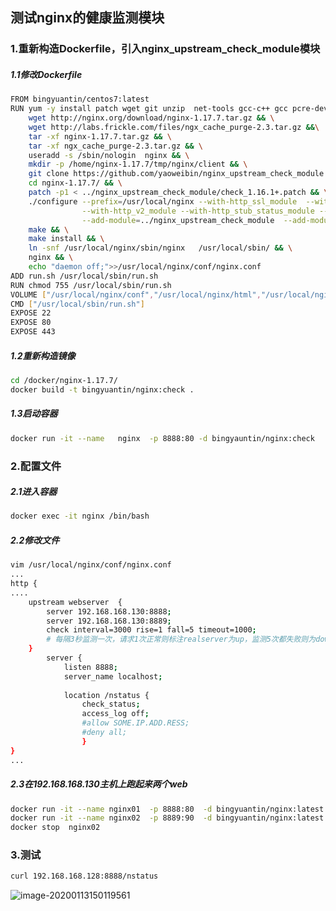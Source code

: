 ## 测试nginx的健康监测模块

### 1.重新构造Dockerfile，引入nginx_upstream_check_module模块

##### 1.1修改Dockerfile

```sh
FROM bingyuantin/centos7:latest
RUN yum -y install patch wget git unzip  net-tools gcc-c++ gcc pcre-devel zlib-devel  openssl* && \
    wget http://nginx.org/download/nginx-1.17.7.tar.gz && \
    wget http://labs.frickle.com/files/ngx_cache_purge-2.3.tar.gz &&\
    tar -xf nginx-1.17.7.tar.gz && \
    tar -xf ngx_cache_purge-2.3.tar.gz && \
    useradd -s /sbin/nologin  nginx && \
    mkdir -p /home/nginx-1.17.7/tmp/nginx/client && \
    git clone https://github.com/yaoweibin/nginx_upstream_check_module.git && \
    cd nginx-1.17.7/ && \
    patch -p1 < ../nginx_upstream_check_module/check_1.16.1+.patch && \
    ./configure --prefix=/usr/local/nginx --with-http_ssl_module  --with-stream --with-http_realip_module --http-client-body-temp-path=/home/nginx-1.17.7/tmp/nginx/client \
                --with-http_v2_module --with-http_stub_status_module --with-http_gzip_static_module --with-pcre --with-stream_ssl_module --with-stream_realip_module \
                --add-module=../nginx_upstream_check_module  --add-module=/ngx_cache_purge-2.3 && \
    make && \
    make install && \
    ln -snf /usr/local/nginx/sbin/nginx   /usr/local/sbin/ && \
    nginx && \
    echo "daemon off;">>/usr/local/nginx/conf/nginx.conf
ADD run.sh /usr/local/sbin/run.sh
RUN chmod 755 /usr/local/sbin/run.sh
VOLUME ["/usr/local/nginx/conf","/usr/local/nginx/html","/usr/local/nginx/logs","/usr/local/nginx/sbin"]
CMD ["/usr/local/sbin/run.sh"]
EXPOSE 22
EXPOSE 80
EXPOSE 443
```

##### 1.2重新构造镜像

```sh
cd /docker/nginx-1.17.7/
docker build -t bingyuantin/nginx:check .
```

##### 1.3启动容器

```sh
docker run -it --name 	nginx  -p 8888:80 -d bingyauntin/nginx:check
```

### 2.配置文件

##### 2.1进入容器

```sh
docker exec -it nginx /bin/bash
```

##### 2.2修改文件

```sh
vim /usr/local/nginx/conf/nginx.conf
...
http {
....
	upstream webserver	{
		server 192.168.168.130:8888;
		server 192.168.168.130:8889;
		check interval=3000 rise=1 fall=5 timeout=1000;
		# 每隔3秒监测一次，请求1次正常则标注realserver为up，监测5次都失败则为down，超时时间1秒
	}
		server {
			listen 8888;
			server_name localhost;
			
			location /nstatus {
				check_status;
				access_log off;
				#allow SOME.IP.ADD.RESS;
				#deny all;
				}
}
...
```

##### 2.3在192.168.168.130主机上跑起来两个web

```sh
docker run -it --name nginx01  -p 8888:80  -d bingyuantin/nginx:latest
docker run -it --name nginx02  -p 8889:90  -d bingyuantin/nginx:latest
docker stop  nginx02
```

### 3.测试

```sh
curl 192.168.168.128:8888/nstatus
```

![image-20200113150119561](C:\Users\Owner\AppData\Roaming\Typora\typora-user-images\image-20200113150119561.png)









